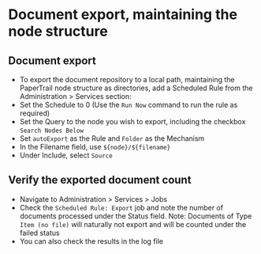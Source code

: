 # Document export, maintaining the node structure

## Document export
* To export the document repository to a local path, maintaining the PaperTrail node structure as directories, add a Scheduled Rule from the Administration > Services section:
* Set the Schedule to 0 (Use the `Run Now` command to run the rule as required)
* Set the Query to the node you wish to export, including the checkbox `Search Nodes Below`
* Set `autoExport` as the Rule and `Folder` as the Mechanism
* In the Filename field, use `${node}/${filename}`
* Under Include, select `Source`

## Verify the exported document count
* Navigate to Administration > Services > Jobs
* Check the `Scheduled Rule: Export` job and note the number of documents processed under the Status field. Note: Documents of Type `Item (no file)` will naturally not export and will be counted under the failed status
* You can also check the results in the log file

